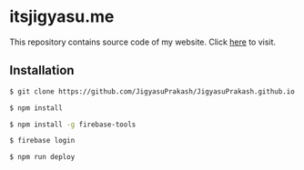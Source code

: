 # itsjigyasu.me

 This repository contains source code of my website. Click <a href="https://itsjigyasu.me">here</a> to visit.

## Installation
``` bash
$ git clone https://github.com/JigyasuPrakash/JigyasuPrakash.github.io.git

$ npm install

$ npm install -g firebase-tools

$ firebase login

$ npm run deploy